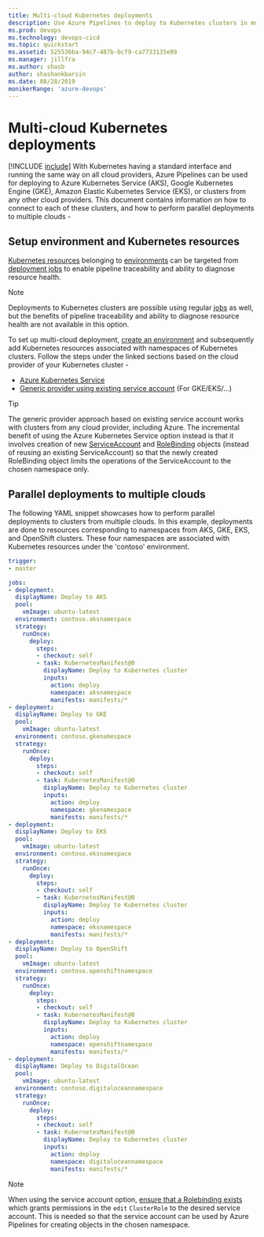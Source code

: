 ```yaml
---
title: Multi-cloud Kubernetes deployments
description: Use Azure Pipelines to deploy to Kubernetes clusters in multiple clouds
ms.prod: devops
ms.technology: devops-cicd
ms.topic: quickstart
ms.assetid: 525536ba-94c7-487b-bcf9-ca7733135e89
ms.manager: jillfra
ms.author: shasb
author: shashankbarsin
ms.date: 08/28/2019
monikerRange: 'azure-devops'
---
```


# Multi-cloud Kubernetes deployments

[!INCLUDE [include](../../_shared/version-team-services.md)]
With Kubernetes having a standard interface and running the same way on all cloud providers, Azure Pipelines can be used for deploying to Azure Kubernetes Service (AKS), Google Kubernetes Engine (GKE), Amazon Elastic Kubernetes Service (EKS), or clusters from any other cloud providers. This document contains information on how to connect to each of these clusters, and how to perform parallel deployments to multiple clouds - 

## Setup environment and Kubernetes resources

[Kubernetes resources](../../process/environments-kubernetes.md) belonging to [environments](../../process/environments.md) can be targeted from [deployment jobs](../../process/deployment-jobs.md) to enable pipeline traceability and ability to diagnose resource health.

> [!NOTE]
> Deployments to Kubernetes clusters are possible using regular [jobs](../../process/phases.md) as well, but the benefits of pipeline traceability and ability to diagnose resource health are not available in this option.

To set up multi-cloud deployment, [create an environment](../../process/environments.md#creation) and subsequently add Kubernetes resources associated with namespaces of Kubernetes clusters. Follow the steps under the linked sections based on the cloud provider of your Kubernetes cluster - 
- [Azure Kubernetes Service](../../process/environments-kubernetes.md#resource-creation-aks)
- [Generic provider using existing service account](../../process/environments-kubernetes.md#resource-creation-generic) (For GKE/EKS/...)

> [!TIP]
> The generic provider approach based on existing service account works with clusters from any cloud provider, including Azure. The incremental benefit of using the Azure Kubernetes Service option instead is that it involves creation of new [ServiceAccount](https://kubernetes.io/docs/tasks/configure-pod-container/configure-service-account/) and [RoleBinding](https://kubernetes.io/docs/reference/access-authn-authz/rbac/#service-account-permissions) objects (instead of reusing an existing ServiceAccount) so that the newly created RoleBinding object limits the operations of the ServiceAccount to the chosen namespace only.

## Parallel deployments to multiple clouds

The following YAML snippet showcases how to perform parallel deployments to clusters from multiple clouds. In this example, deployments are done to resources corresponding to namespaces from AKS, GKE, EKS, and OpenShift clusters. These four namespaces are associated with Kubernetes resources under the 'contoso' environment. 

```YAML
trigger:
- master

jobs:
- deployment:
  displayName: Deploy to AKS
  pool:
    vmImage: ubuntu-latest
  environment: contoso.aksnamespace
  strategy:
    runOnce:
      deploy:
        steps:
        - checkout: self
        - task: KubernetesManifest@0
          displayName: Deploy to Kubernetes cluster
          inputs:
            action: deploy
            namespace: aksnamespace
            manifests: manifests/*
- deployment:
  displayName: Deploy to GKE
  pool:
    vmImage: ubuntu-latest
  environment: contoso.gkenamespace
  strategy:
    runOnce:
      deploy:
        steps:
        - checkout: self
        - task: KubernetesManifest@0
          displayName: Deploy to Kubernetes cluster
          inputs:
            action: deploy
            namespace: gkenamespace
            manifests: manifests/*
- deployment:
  displayName: Deploy to EKS
  pool:
    vmImage: ubuntu-latest
  environment: contoso.eksnamespace
  strategy:
    runOnce:
      deploy:
        steps:
        - checkout: self
        - task: KubernetesManifest@0
          displayName: Deploy to Kubernetes cluster
          inputs:
            action: deploy
            namespace: eksnamespace
            manifests: manifests/*
- deployment:
  displayName: Deploy to OpenShift
  pool:
    vmImage: ubuntu-latest
  environment: contoso.openshiftnamespace
  strategy:
    runOnce:
      deploy:
        steps:
        - checkout: self
        - task: KubernetesManifest@0
          displayName: Deploy to Kubernetes cluster
          inputs:
            action: deploy
            namespace: openshiftnamespace
            manifests: manifests/*
- deployment:
  displayName: Deploy to DigitalOcean
  pool:
    vmImage: ubuntu-latest
  environment: contoso.digitaloceannamespace
  strategy:
    runOnce:
      deploy:
        steps:
        - checkout: self
        - task: KubernetesManifest@0
          displayName: Deploy to Kubernetes cluster
          inputs:
            action: deploy
            namespace: digitaloceannamespace
            manifests: manifests/*
```

> [!NOTE]
> When using the service account option, [ensure that a Rolebinding exists](https://kubernetes.io/docs/reference/access-authn-authz/rbac/#kubectl-create-rolebinding) which grants permissions in the `edit` `ClusterRole` to the desired service account. This is needed so that the service account can be used by Azure Pipelines for creating objects in the chosen namespace.
